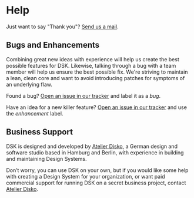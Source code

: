 # Help

Just want to say "Thank you"? [Send us a mail](mailto:thankyou@rundsk.com).

## Bugs and Enhancements

Combining great new ideas with experience will help us create the best possible
features for DSK. Likewise, talking through a bug with a team member will help
us ensure the best possible fix. We're striving to maintain a lean, clean core
and want to avoid introducing patches for symptoms of an underlying flaw.

Found a bug? [Open an issue in our
tracker](https://github.com/atelierdisko/dsk/issues/new) and label it as a
_bug_.

Have an idea for a new killer feature? [Open an issue in our
tracker](https://github.com/atelierdisko/dsk/issues/new) and use the
_enhancement_ label.

## Business Support 

DSK is designed and developed by [Atelier Disko](https://atelierdisko.de), a
German design and software studio based in Hamburg and Berlin, with experience
in building and maintaining Design Systems.

Don’t worry, you can use DSK on your own, but if you would like some help with
creating a Design System for your organization, or want paid commercial support for
running DSK on a secret business project, contact [Atelier Disko](https://atelierdisko.de/contact).

